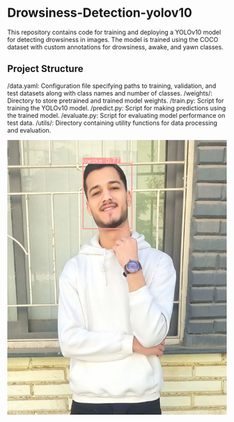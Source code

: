 # Drowsiness-Detection-yolov10 

This repository contains code for training and deploying a YOLOv10 model for detecting drowsiness in images. The model is trained using the COCO dataset with custom annotations for drowsiness, awake, and yawn classes.

## Project Structure
/data.yaml: Configuration file specifying paths to training, validation, and test datasets along with class names and number of classes.
/weights/: Directory to store pretrained and trained model weights.
/train.py: Script for training the YOLOv10 model.
/predict.py: Script for making predictions using the trained model.
/evaluate.py: Script for evaluating model performance on test data.
/utils/: Directory containing utility functions for data processing and evaluation.

![Inference Example](train/422946657_1843239819427840_4190706023266226446_n.jpg)
